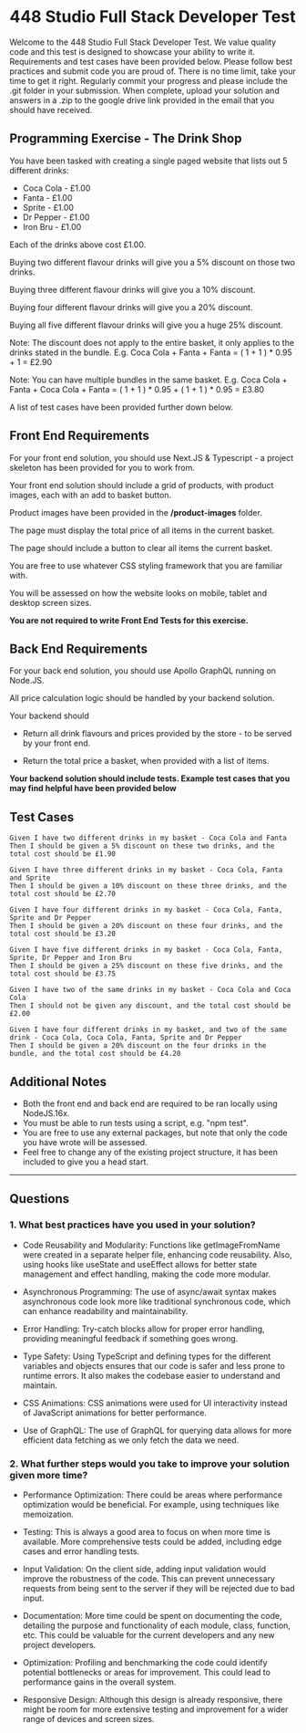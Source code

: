 # 448 Studio Full Stack Developer Test

Welcome to the 448 Studio Full Stack Developer Test. We value quality code and this test is designed to showcase your ability to write it. Requirements and test cases have been provided below. Please follow best practices and submit code you are proud of. There is no time limit, take your time to get it right. Regularly commit your progress and please include the .git folder in your submission. When complete, upload your solution and answers in a .zip to the google drive link provided in the email that you should have received.

## Programming Exercise - The Drink Shop

You have been tasked with creating a single paged website that lists out 5 different drinks:

- Coca Cola - £1.00
- Fanta - £1.00
- Sprite - £1.00
- Dr Pepper - £1.00
- Iron Bru - £1.00

Each of the drinks above cost £1.00.

Buying two different flavour drinks will give you a 5% discount on those two drinks.

Buying three different flavour drinks will give you a 10% discount.

Buying four different flavour drinks will give you a 20% discount.

Buying all five different flavour drinks will give you a huge 25% discount.

Note: The discount does not apply to the entire basket, it only applies to the drinks stated in the bundle.
E.g. Coca Cola + Fanta + Fanta = ( 1 + 1 ) \* 0.95 + 1 = £2.90

Note: You can have multiple bundles in the same basket.
E.g. Coca Cola + Fanta + Coca Cola + Fanta = ( 1 + 1 ) \* 0.95 + ( 1 + 1 ) \* 0.95 = £3.80

A list of test cases have been provided further down below.

## Front End Requirements

For your front end solution, you should use Next.JS & Typescript - a project skeleton has been provided for you to work from.

Your front end solution should include a grid of products, with product images, each with an add to basket button.

Product images have been provided in the **/product-images** folder.

The page must display the total price of all items in the current basket.

The page should include a button to clear all items the current basket.

You are free to use whatever CSS styling framework that you are familiar with.

You will be assessed on how the website looks on mobile, tablet and desktop screen sizes.

**You are not required to write Front End Tests for this exercise.**

## Back End Requirements

For your back end solution, you should use Apollo GraphQL running on Node.JS.

All price calculation logic should be handled by your backend solution.

Your backend should

- Return all drink flavours and prices provided by the store - to be served by your front end.

- Return the total price a basket, when provided with a list of items.

**Your backend solution should include tests. Example test cases that you may find helpful have been provided below**

## Test Cases

```
Given I have two different drinks in my basket - Coca Cola and Fanta
Then I should be given a 5% discount on these two drinks, and the total cost should be £1.90

Given I have three different drinks in my basket - Coca Cola, Fanta and Sprite
Then I should be given a 10% discount on these three drinks, and the total cost should be £2.70

Given I have four different drinks in my basket - Coca Cola, Fanta, Sprite and Dr Pepper
Then I should be given a 20% discount on these four drinks, and the total cost should be £3.20

Given I have five different drinks in my basket - Coca Cola, Fanta, Sprite, Dr Pepper and Iron Bru
Then I should be given a 25% discount on these five drinks, and the total cost should be £3.75

Given I have two of the same drinks in my basket - Coca Cola and Coca Cola
Then I should not be given any discount, and the total cost should be £2.00

Given I have four different drinks in my basket, and two of the same drink - Coca Cola, Coca Cola, Fanta, Sprite and Dr Pepper
Then I should be given a 20% discount on the four drinks in the bundle, and the total cost should be £4.20
```

## Additional Notes

- Both the front end and back end are required to be ran locally using NodeJS.16x.
- You must be able to run tests using a script, e.g. "npm test".
- You are free to use any external packages, but note that only the code you have wrote will be assessed.
- Feel free to change any of the existing project structure, it has been included to give you a head start.

---

## Questions

### 1. What best practices have you used in your solution?

- Code Reusability and Modularity: Functions like getImageFromName were created in a separate helper file, enhancing code reusability. Also, using hooks like useState and useEffect allows for better state management and effect handling, making the code more modular.

- Asynchronous Programming: The use of async/await syntax makes asynchronous code look more like traditional synchronous code, which can enhance readability and maintainability.

- Error Handling: Try-catch blocks allow for proper error handling, providing meaningful feedback if something goes wrong.

- Type Safety: Using TypeScript and defining types for the different variables and objects ensures that our code is safer and less prone to runtime errors. It also makes the codebase easier to understand and maintain.

- CSS Animations: CSS animations were used for UI interactivity instead of JavaScript animations for better performance.

- Use of GraphQL: The use of GraphQL for querying data allows for more efficient data fetching as we only fetch the data we need.


### 2. What further steps would you take to improve your solution given more time?

- Performance Optimization: There could be areas where performance optimization would be beneficial. For example, using techniques like memoization.

- Testing: This is always a good area to focus on when more time is available. More comprehensive tests could be added, including edge cases and error handling tests.

- Input Validation: On the client side, adding input validation would improve the robustness of the code. This can prevent unnecessary requests from being sent to the server if they will be rejected due to bad input.

- Documentation: More time could be spent on documenting the code, detailing the purpose and functionality of each module, class, function, etc. This could be valuable for the current developers and any new project developers.

- Optimization: Profiling and benchmarking the code could identify potential bottlenecks or areas for improvement. This could lead to performance gains in the overall system.

- Responsive Design: Although this design is already responsive, there might be room for more extensive testing and improvement for a wider range of devices and screen sizes.
